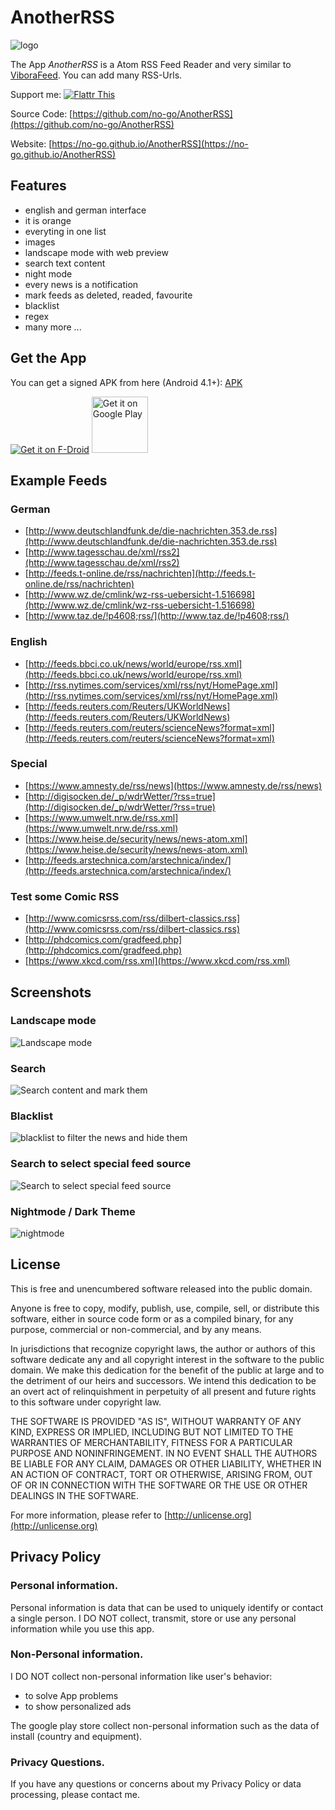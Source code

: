 # AnotherRSS

![logo](img/Icon.png)

The App *AnotherRSS* is a Atom RSS Feed Reader and very similar to [ViboraFeed](https://github.com/no-go/ViboraFeed).
You can add many RSS-Urls.

Support me: <a href="https://flattr.com/submit/auto?fid=o6wo7q&url=https%3A%2F%2Fgithub.com%2Fno-go%2FAnotherRSS" target="_blank">![Flattr This](img/flattr-badge-large.png)</a>

Source Code: [https://github.com/no-go/AnotherRSS](https://github.com/no-go/AnotherRSS)

Website: [https://no-go.github.io/AnotherRSS](https://no-go.github.io/AnotherRSS)

## Features

- english and german interface
- it is orange
- everyting in one list
- images
- landscape mode with web preview
- search text content
- night mode
- every news is a notification
- mark feeds as deleted, readed, favourite
- blacklist
- regex
- many more ...

## Get the App

You can get a signed APK from here (Android 4.1+): [APK](https://raw.githubusercontent.com/no-go/AnotherRSS/master/app/app-release.apk)

<a href="https://f-droid.org/repository/browse/?fdid=de.digisocken.anotherrss" target="_blank">![Get it on F-Droid](img/get-it-on-fdroid.png)</a>
<a href="https://play.google.com/store/apps/details?id=de.digisocken.anotherrss" target="_blank">
<img src="https://play.google.com/intl/en_us/badges/images/generic/en-play-badge.png" alt="Get it on Google Play" height="90"/></a>

## Example Feeds

### German

- [http://www.deutschlandfunk.de/die-nachrichten.353.de.rss](http://www.deutschlandfunk.de/die-nachrichten.353.de.rss)
- [http://www.tagesschau.de/xml/rss2](http://www.tagesschau.de/xml/rss2)
- [http://feeds.t-online.de/rss/nachrichten](http://feeds.t-online.de/rss/nachrichten)
- [http://www.wz.de/cmlink/wz-rss-uebersicht-1.516698](http://www.wz.de/cmlink/wz-rss-uebersicht-1.516698)
- [http://www.taz.de/!p4608;rss/](http://www.taz.de/!p4608;rss/)

### English

- [http://feeds.bbci.co.uk/news/world/europe/rss.xml](http://feeds.bbci.co.uk/news/world/europe/rss.xml)
- [http://rss.nytimes.com/services/xml/rss/nyt/HomePage.xml](http://rss.nytimes.com/services/xml/rss/nyt/HomePage.xml)
- [http://feeds.reuters.com/Reuters/UKWorldNews](http://feeds.reuters.com/Reuters/UKWorldNews)
- [http://feeds.reuters.com/reuters/scienceNews?format=xml](http://feeds.reuters.com/reuters/scienceNews?format=xml)

### Special

- [https://www.amnesty.de/rss/news](https://www.amnesty.de/rss/news)
- [http://digisocken.de/_p/wdrWetter/?rss=true](http://digisocken.de/_p/wdrWetter/?rss=true)
- [https://www.umwelt.nrw.de/rss.xml](https://www.umwelt.nrw.de/rss.xml)
- [https://www.heise.de/security/news/news-atom.xml](https://www.heise.de/security/news/news-atom.xml)
- [http://feeds.arstechnica.com/arstechnica/index/](http://feeds.arstechnica.com/arstechnica/index/)

### Test some Comic RSS

- [http://www.comicsrss.com/rss/dilbert-classics.rss](http://www.comicsrss.com/rss/dilbert-classics.rss)
- [http://phdcomics.com/gradfeed.php](http://phdcomics.com/gradfeed.php)
- [https://www.xkcd.com/rss.xml](https://www.xkcd.com/rss.xml)

## Screenshots

### Landscape mode
![Landscape mode](img/Screenshot_1.png)

### Search
![Search content and mark them](img/Screenshot_2.png)

### Blacklist
![blacklist to filter the news and hide them](img/Screenshot_3.png)

### Search to select special feed source
![Search to select special feed source](img/Screenshot_5.png)

### Nightmode / Dark Theme
![nightmode](img/Screenshot_6.png)

## License

This is free and unencumbered software released into the public domain.

Anyone is free to copy, modify, publish, use, compile, sell, or distribute this software, either in source code form or as a compiled binary, for any purpose, commercial or non-commercial, and by any means.

In jurisdictions that recognize copyright laws, the author or authors of this software dedicate any and all copyright interest in the software to the public domain. We make this dedication for the benefit of the public at large and to the detriment of our heirs and successors. We intend this dedication to be an overt act of relinquishment in perpetuity of all present and future rights to this software under copyright law.

THE SOFTWARE IS PROVIDED "AS IS", WITHOUT WARRANTY OF ANY KIND, EXPRESS OR IMPLIED, INCLUDING BUT NOT LIMITED TO THE WARRANTIES OF MERCHANTABILITY, FITNESS FOR A PARTICULAR PURPOSE AND NONINFRINGEMENT. IN NO EVENT SHALL THE AUTHORS BE LIABLE FOR ANY CLAIM, DAMAGES OR OTHER LIABILITY, WHETHER IN AN ACTION OF CONTRACT, TORT OR OTHERWISE, ARISING FROM, OUT OF OR IN CONNECTION WITH THE SOFTWARE OR THE USE OR OTHER DEALINGS IN THE SOFTWARE.

For more information, please refer to [http://unlicense.org](http://unlicense.org)

## Privacy Policy

### Personal information.

Personal information is data that can be used to uniquely identify or contact a single person. I DO NOT collect, transmit, store or use any personal information while you use this app.

### Non-Personal information.

I DO NOT collect non-personal information like user's behavior:

 -  to solve App problems
 -  to show personalized ads

The google play store collect non-personal information such as the data of install (country and equipment).

### Privacy Questions.

If you have any questions or concerns about my Privacy Policy or data processing, please contact me.
